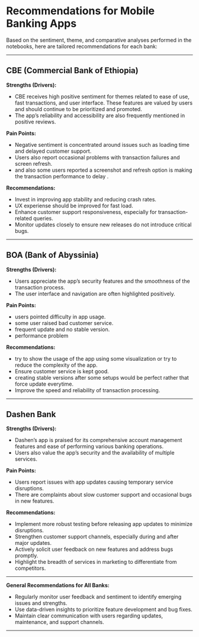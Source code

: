 # Recommendations for Mobile Banking Apps

Based on the sentiment, theme, and comparative analyses performed in the notebooks, here are tailored recommendations for each bank:

---

## CBE (Commercial Bank of Ethiopia)

**Strengths (Drivers):**
- CBE receives high positive sentiment for themes related to ease of use, fast transactions, and user interface. These features are valued by users and should continue to be prioritized and promoted.
- The app’s reliability and accessibility are also frequently mentioned in positive reviews.

**Pain Points:**
- Negative sentiment is concentrated around issues such as loading time and delayed customer support.
- Users also report occasional problems with transaction failures and screen refresh.
- and also some users reported a screenshot and refresh option is making the transaction performance to delay .

**Recommendations:**
- Invest in improving app stability and reducing crash rates.
- UX experiense should be improved for fast load.
- Enhance customer support responsiveness, especially for transaction-related queries.
- Monitor updates closely to ensure new releases do not introduce critical bugs.

---

## BOA (Bank of Abyssinia)

**Strengths (Drivers):**
- Users appreciate the app’s security features and the smoothness of the transaction process.
- The user interface and navigation are often highlighted positively.

**Pain Points:**
- users pointed difficulty in app usage.
- some user raised bad customer service.
- frequent update and no stable version.
- performance problem

**Recommendations:**
- try to show the usage of the app using some visualization or try to reduce the complexity of the app.
- Ensure customer service is kept good.
- creating stable versions after some setups would be perfect rather that force update everytime.
- Improve the speed and reliability of transaction processing.

---

## Dashen Bank

**Strengths (Drivers):**
- Dashen’s app is praised for its comprehensive account management features and ease of performing various banking operations.
- Users also value the app’s security and the availability of multiple services.

**Pain Points:**
- Users report issues with app updates causing temporary service disruptions.
- There are complaints about slow customer support and occasional bugs in new features.

**Recommendations:**
- Implement more robust testing before releasing app updates to minimize disruptions.
- Strengthen customer support channels, especially during and after major updates.
- Actively solicit user feedback on new features and address bugs promptly.
- Highlight the breadth of services in marketing to differentiate from competitors.

---

**General Recommendations for All Banks:**
- Regularly monitor user feedback and sentiment to identify emerging issues and strengths.
- Use data-driven insights to prioritize feature development and bug fixes.
- Maintain clear communication with users regarding updates, maintenance, and support channels.

---